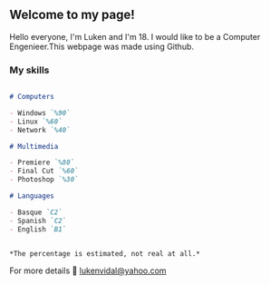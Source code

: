 ## Welcome to my page!

Hello everyone, I'm Luken and I'm 18. I would like to be a Computer Engenieer.This webpage was made using Github. 

### My skills

```markdown

# Computers

- Windows `%90`
- Linux `%60`
- Network `%40`

# Multimedia

- Premiere `%80`
- Final Cut `%60`
- Photoshop `%30`

# Languages

- Basque `C2`
- Spanish `C2`
- English `B1`


*The percentage is estimated, not real at all.*
```

For more details :postbox: lukenvidal@yahoo.com


